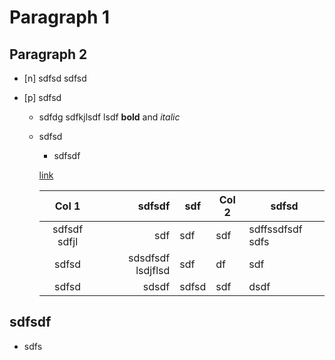 # Paragraph 1

## Paragraph 2

-   [n] sdfsd sdfsd
-   [p] sdfsd

    -   sdfdg sdfkjlsdf lsdf **bold** and _italic_

    -   sdfsd

        -   sdfsdf

        [link](http://www.abv.bg)

        |    Col 1     |            sdfsdf | sdf   | Col 2 | sdfsd            |
        | :----------: | ----------------: | ----- | ----- | ---------------- |
        | sdfsdf sdfjl |               sdf | sdf   | sdf   | sdffssdfsdf sdfs |
        |    sdfsd     | sdsdfsdf lsdjflsd | sdf   | df    | sdf              |
        |    sdfsd     |             sdsdf | sdfsd | sdf   | dsdf             |

## sdfsdf

-   sdfs
